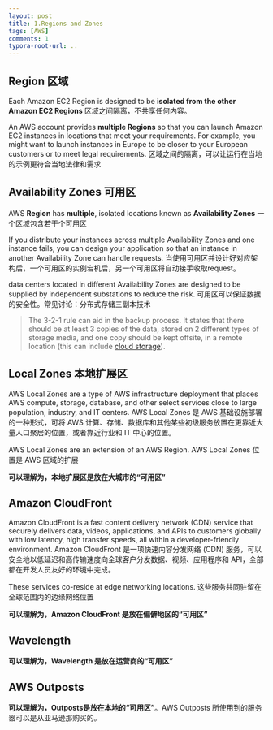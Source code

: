 ```yaml
---
layout: post
title: 1.Regions and Zones
tags: [AWS]
comments: 1
typora-root-url: ..
---
```




## Region 区域

Each Amazon EC2 Region is designed to be **isolated from the other Amazon EC2 Regions** 区域之间隔离，不共享任何内容。

An AWS account provides **multiple Regions** so that you can launch Amazon EC2 instances in locations that meet your requirements. For example, you might want to launch instances in Europe to be closer to your European customers or to meet legal requirements.  区域之间的隔离，可以让运行在当地的示例更符合当地法律和需求

## Availability Zones 可用区

AWS **Region** has **multiple**, isolated locations known as **Availability Zones** 一个区域包含若干个可用区

If you distribute your instances across multiple Availability Zones and one instance fails, you can design your application so that an instance in another Availability Zone can handle requests. 当使用可用区并设计好对应架构后，一个可用区的实例宕机后，另一个可用区将自动接手收取request。

data centers located in different Availability Zones are designed to be supplied by independent substations to reduce the risk.  可用区可以保证数据的安全性。常见讨论：分布式存储三副本技术

> The 3-2-1 rule can aid in the backup process. It states that there should be at least 3 copies of the data, stored on 2 different types of storage media, and one copy should be kept offsite, in a remote location (this can include [cloud storage](https://en.wikipedia.org/wiki/Cloud_storage)). 

## Local Zones 本地扩展区

AWS Local Zones are a type of AWS infrastructure deployment that places AWS compute, storage, database, and other select services close to large population, industry, and IT centers. AWS Local Zones 是 AWS 基础设施部署的一种形式，可将 AWS 计算、存储、数据库和其他某些初级服务放置在更靠近大量人口聚居的位置，或者靠近行业和 IT 中心的位置。

AWS Local Zones are an extension of an AWS Region. AWS Local Zones 位置是 AWS 区域的扩展

**可以理解为，本地扩展区是放在大城市的“可用区”**

## Amazon CloudFront

Amazon CloudFront is a fast content delivery network (CDN) service that securely delivers data, videos, applications, and APIs to customers globally with low latency, high transfer speeds, all within a developer-friendly environment. Amazon CloudFront 是一项快速内容分发网络 (CDN) 服务，可以安全地以低延迟和高传输速度向全球客户分发数据、视频、应用程序和 API，全部都在开发人员友好的环境中完成。

These services co-reside at edge networking locations. 这些服务共同驻留在全球范围内的边缘网络位置

**可以理解为，Amazon CloudFront 是放在偏僻地区的“可用区”**

## Wavelength 

**可以理解为，Wavelength 是放在运营商的“可用区”**

## AWS Outposts

**可以理解为，Outposts是放在本地的“可用区”**。AWS Outposts 所使用到的服务器可以是从亚马逊那购买的。